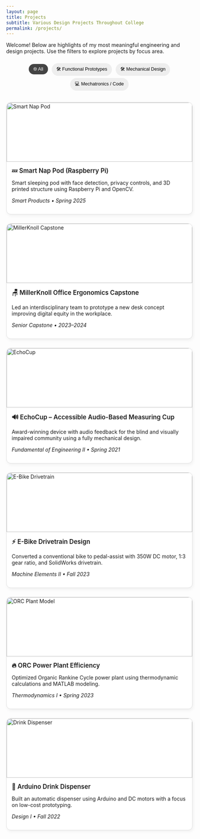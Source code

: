 ```yaml
---
layout: page
title: Projects
subtitle: Various Design Projects Throughout College
permalink: /projects/
---
```


Welcome! Below are highlights of my most meaningful engineering and design projects. Use the filters to explore projects by focus area.

<style>
/* Filter buttons */
.filter-btns {
  text-align: center;
  margin-top: 1.5em;
  margin-bottom: 1em;
}
.filter-btn {
  display: inline-block;
  margin: 0.25em;
  padding: 0.5em 1em;
  font-size: 0.9em;
  background-color: #eee;
  border: none;
  border-radius: 20px;
  cursor: pointer;
  transition: background-color 0.3s;
}
.filter-btn:hover,
.filter-btn.active {
  background-color: #444;
  color: #fff;
}

/* Project grid */
.project-grid {
  display: grid;
  grid-template-columns: repeat(auto-fit, minmax(300px, 1fr));
  gap: 24px;
  margin-top: 2em;
}

/* Project card styles */
.project-card {
  display: block;
  text-decoration: none;
  color: inherit;
  border: 1px solid #ddd;
  border-radius: 12px;
  overflow: hidden;
  background-color: #fff;
  box-shadow: 2px 4px 8px rgba(0,0,0,0.05);
  transition: transform 0.2s ease, box-shadow 0.2s ease;
}
.project-card:hover {
  transform: translateY(-4px);
  box-shadow: 4px 6px 14px rgba(0,0,0,0.1);
}
.project-card img {
  width: 100%;
  height: 160px;
  object-fit: cover;
  border-radius: 12px 12px 0 0;
}
.project-content {
  padding: 1em;
}
.project-title {
  font-size: 1.2em;
  font-weight: 600;
  margin-bottom: 0.4em;
}
.hidden {
  display: none;
}
</style>

<div class="filter-btns">
  <button class="filter-btn active" onclick="filterProjects('all')">🌐 All</button>
  <button class="filter-btn" onclick="filterProjects('proto')">🛠️ Functional Prototypes</button>
  <button class="filter-btn" onclick="filterProjects('mech')">🛠️ Mechanical Design</button>
  <button class="filter-btn" onclick="filterProjects('code')">💻 Mechatronics / Code</button>
</div>

<div class="project-grid">

<!-- Smart Nap Pod -->
<a href="{{ site.baseurl }}/projects/nap-pod" class="project-card code">
  <img src="{{ site.baseurl }}/assets/img/projects/nap_pod.png" alt="Smart Nap Pod">
  <div class="project-content">
    <div class="project-title">💤 Smart Nap Pod (Raspberry Pi)</div>
    <p>Smart sleeping pod with face detection, privacy controls, and 3D printed structure using Raspberry Pi and OpenCV.</p>
    <p><em>Smart Products • Spring 2025</em></p>
  </div>
</a>

<!-- MillerKnoll Capstone -->
<a href="{{ site.baseurl }}/projects/senior-capstone" class="project-card proto">
  <img src="{{ site.baseurl }}/assets/img/projects/millerknoll.jpg" alt="MillerKnoll Capstone">
  <div class="project-content">
    <div class="project-title">🪑 MillerKnoll Office Ergonomics Capstone</div>
    <p>Led an interdisciplinary team to prototype a new desk concept improving digital equity in the workplace.</p>
    <p><em>Senior Capstone • 2023–2024</em></p>
  </div>
</a>

<!-- EchoCup -->
<a href="{{ site.baseurl }}/projects/echocup" class="project-card proto">
  <img src="{{ site.baseurl }}/assets/img/projects/echocup.jpg" alt="EchoCup">
  <div class="project-content">
    <div class="project-title">🔊 EchoCup – Accessible Audio-Based Measuring Cup</div>
    <p>Award-winning device with audio feedback for the blind and visually impaired community using a fully mechanical design.</p>
    <p><em>Fundamental of Engineering II • Spring 2021</em></p>
  </div>
</a>

<!-- E-Bike -->
<a href="{{ site.baseurl }}/projects/e-bike" class="project-card mech">
  <img src="{{ site.baseurl }}/assets/img/projects/ebike.jpg" alt="E-Bike Drivetrain">
  <div class="project-content">
    <div class="project-title">⚡ E-Bike Drivetrain Design</div>
    <p>Converted a conventional bike to pedal-assist with 350W DC motor, 1:3 gear ratio, and SolidWorks drivetrain.</p>
    <p><em>Machine Elements II • Fall 2023</em></p>
  </div>
</a>

<!-- ORC Plant -->
<a href="{{ site.baseurl }}/projects/orc-plant" class="project-card mech">
  <img src="{{ site.baseurl }}/assets/img/projects/orc.jpg" alt="ORC Plant Model">
  <div class="project-content">
    <div class="project-title">🔥 ORC Power Plant Efficiency</div>
    <p>Optimized Organic Rankine Cycle power plant using thermodynamic calculations and MATLAB modeling.</p>
    <p><em>Thermodynamics I • Spring 2023</em></p>
  </div>
</a>

<!-- Drink Dispenser -->
<a href="{{ site.baseurl }}/projects/drink-dispenser" class="project-card code">
  <img src="{{ site.baseurl }}/assets/img/projects/arduino_prototype.png" alt="Drink Dispenser">
  <div class="project-content">
    <div class="project-title">🥤 Arduino Drink Dispenser</div>
    <p>Built an automatic dispenser using Arduino and DC motors with a focus on low-cost prototyping.</p>
    <p><em>Design I • Fall 2022</em></p>
  </div>
</a>

</div>

<script>
function filterProjects(category) {
  const allCards = document.querySelectorAll('.project-card');
  const buttons = document.querySelectorAll('.filter-btn');

  buttons.forEach(btn => btn.classList.remove('active'));
  document.querySelector(`.filter-btn[onclick="filterProjects('${category}')"]`).classList.add('active');

  allCards.forEach(card => {
    if (category === 'all' || card.classList.contains(category)) {
      card.classList.remove('hidden');
    } else {
      card.classList.add('hidden');
    }
  });
}
</script>
